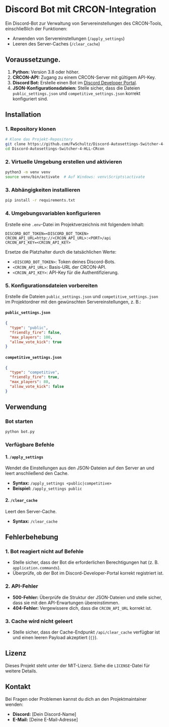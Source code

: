 # Discord Bot mit CRCON-Integration

Ein Discord-Bot zur Verwaltung von Servereinstellungen des CRCON-Tools, einschließlich der Funktionen:

- Anwenden von Servereinstellungen (`/apply_settings`)
- Leeren des Server-Caches (`/clear_cache`)

## Voraussetzunge.

1. **Python:** Version 3.8 oder höher.
2. **CRCON-API:** Zugang zu einem CRCON-Server mit gültigem API-Key.
3. **Discord Bot:** Erstelle einen Bot im [Discord Developer Portal](https://discord.com/developers/applications).
4. **JSON-Konfigurationsdateien:** Stelle sicher, dass die Dateien `public_settings.json` und `competitive_settings.json` korrekt konfiguriert sind.

## Installation

### 1. Repository klonen

```bash
# Klone das Projekt-Repository
git clone https://github.com/FwSchultz/Discord-Autosettings-Switcher-4-HLL-CRcon
cd Discord-Autosettings-Switcher-4-HLL-CRcon
```

### 2. Virtuelle Umgebung erstellen und aktivieren

```bash
python3 -m venv venv
source venv/bin/activate  # Auf Windows: venv\Scripts\activate
```

### 3. Abhängigkeiten installieren

```bash
pip install -r requirements.txt
```

### 4. Umgebungsvariablen konfigurieren

Erstelle eine `.env`-Datei im Projektverzeichnis mit folgendem Inhalt:

```env
DISCORD_BOT_TOKEN=<DISCORD_BOT_TOKEN>
CRCON_API_URL=http://<CRCON_API_URL>:<PORT>/api
CRCON_API_KEY=<CRCON_API_KEY>
```

Ersetze die Platzhalter durch die tatsächlichen Werte:

- `<DISCORD_BOT_TOKEN>`: Token deines Discord-Bots.
- `<CRCON_API_URL>`: Basis-URL der CRCON-API.
- `<CRCON_API_KEY>`: API-Key für die Authentifizierung.

### 5. Konfigurationsdateien vorbereiten

Erstelle die Dateien `public_settings.json` und `competitive_settings.json` im Projektordner mit den gewünschten Servereinstellungen, z. B.:

#### `public_settings.json`

```json
{
  "type": "public",
  "friendly_fire": false,
  "max_players": 100,
  "allow_vote_kick": true
}
```

#### `competitive_settings.json`

```json
{
  "type": "competitive",
  "friendly_fire": true,
  "max_players": 80,
  "allow_vote_kick": false
}
```

## Verwendung

### Bot starten

```bash
python bot.py
```

### Verfügbare Befehle

#### 1. `/apply_settings`

Wendet die Einstellungen aus den JSON-Dateien auf den Server an und leert anschließend den Cache.

- **Syntax:** `/apply_settings <public|competitive>`
- **Beispiel:** `/apply_settings public`

#### 2. `/clear_cache`

Leert den Server-Cache.

- **Syntax:** `/clear_cache`

## Fehlerbehebung

### 1. Bot reagiert nicht auf Befehle

- Stelle sicher, dass der Bot die erforderlichen Berechtigungen hat (z. B. `application.commands`).
- Überprüfe, ob der Bot im Discord-Developer-Portal korrekt registriert ist.

### 2. API-Fehler

- **500-Fehler:** Überprüfe die Struktur der JSON-Dateien und stelle sicher, dass sie mit den API-Erwartungen übereinstimmen.
- **404-Fehler:** Vergewissere dich, dass die `CRCON_API_URL` korrekt ist.

### 3. Cache wird nicht geleert

- Stelle sicher, dass der Cache-Endpunkt `/api/clear_cache` verfügbar ist und einen leeren Payload akzeptiert (`{}`).

## Lizenz

Dieses Projekt steht unter der MIT-Lizenz. Siehe die `LICENSE`-Datei für weitere Details.

## Kontakt

Bei Fragen oder Problemen kannst du dich an den Projektmaintainer wenden:

- **Discord:** [Dein Discord-Name]
- **E-Mail:** [Deine E-Mail-Adresse]
